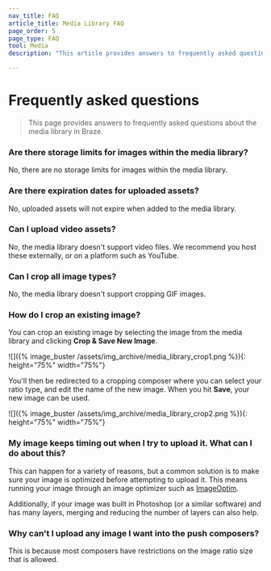 ```yaml
---
nav_title: FAQ
article_title: Media Library FAQ
page_order: 5
page_type: FAQ
tool: Media
description: "This article provides answers to frequently asked questions about the media library in Braze."

---
```


# Frequently asked questions

> This page provides answers to frequently asked questions about the media library in Braze.

### Are there storage limits for images within the media library?

No, there are no storage limits for images within the media library.

### Are there expiration dates for uploaded assets?

No, uploaded assets will not expire when added to the media library.

### Can I upload video assets?

No, the media library doesn't support video files. We recommend you host these externally, or on a platform such as YouTube.

### Can I crop all image types?

No, the media library doesn't support cropping GIF images.

### How do I crop an existing image?

You can crop an existing image by selecting the image from the media library and clicking **Crop & Save New Image**. 

![]({% image_buster /assets/img_archive/media_library_crop1.png %}){: height="75%" width="75%"}

You'll then be redirected to a cropping composer where you can select your ratio type, and edit the name of the new image. When you hit **Save**, your new image can be used.

![]({% image_buster /assets/img_archive/media_library_crop2.png %}){: height="75%" width="75%"}

### My image keeps timing out when I try to upload it. What can I do about this?

This can happen for a variety of reasons, but a common solution is to make sure your image is optimized before attempting to upload it. This means running your image through an image optimizer such as [ImageOptim](https://imageoptim.com/mac).

Additionally, if your image was built in Photoshop (or a similar software) and has many layers, merging and reducing the number of layers can also help.

### Why can't I upload any image I want into the push composers?

This is because most composers have restrictions on the image ratio size that is allowed.

